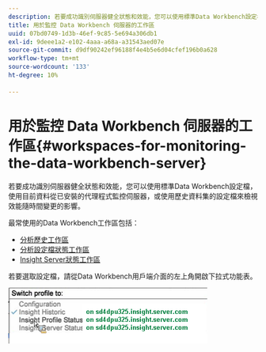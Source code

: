 ```yaml
---
description: 若要成功識別伺服器健全狀態和效能，您可以使用標準Data Workbench設定檔，使用目前資料從已安裝的代理程式監控伺服器，或使用歷史資料集的設定檔來檢視效能隨時間變更的影響。
title: 用於監控 Data Workbench 伺服器的工作區
uuid: 07bd0749-1d3b-46ef-9c85-5e694a306db1
exl-id: 9deee1a2-e102-4aaa-a68a-a31543aed07e
source-git-commit: d9df90242ef96188f4e4b5e6d04cfef196b0a628
workflow-type: tm+mt
source-wordcount: '133'
ht-degree: 10%

---
```


# 用於監控 Data Workbench 伺服器的工作區{#workspaces-for-monitoring-the-data-workbench-server}

若要成功識別伺服器健全狀態和效能，您可以使用標準Data Workbench設定檔，使用目前資料從已安裝的代理程式監控伺服器，或使用歷史資料集的設定檔來檢視效能隨時間變更的影響。

最常使用的Data Workbench工作區包括：

* [分析歷史工作區](../../../home/monitoring-installation/monitoring-profiles/monitoring-historical-using.md#concept-4a4661f3728540e699b92dac80c44015)
* [分析設定檔狀態工作區](../../../home/monitoring-installation/monitoring-profiles/monitoring-profile-using.md#concept-b4f472ece1094abc9192d89fdce5e104)
* [Insight Server狀態工作區](../../../home/monitoring-installation/monitoring-profiles/monitoring-server-using.md#concept-b4f472ece1094abc9192d89fdce5e104)

若要選取設定檔，請從Data Workbench用戶端介面的左上角開啟下拉式功能表。

![](assets/profile_switch.png)
